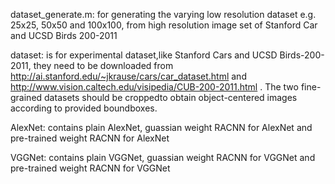dataset_generate.m: for generating the varying low resolution dataset e.g. 25x25, 50x50 and 100x100, 
from high resolution image set of Stanford Car and UCSD Birds 200-2011

dataset:  is for experimental dataset,like Stanford Cars and UCSD Birds-200-2011, they need to be downloaded from http://ai.stanford.edu/~jkrause/cars/car_dataset.html and http://www.vision.caltech.edu/visipedia/CUB-200-2011.html .
The two fine-grained datasets should be croppedto obtain object-centered images according to provided boundboxes.

AlexNet: contains plain AlexNet, guassian weight RACNN for AlexNet and pre-trained weight RACNN for AlexNet

VGGNet: contains plain VGGNet, guassian weight RACNN for VGGNet and pre-trained weight RACNN for VGGNet


